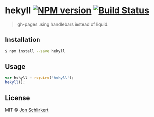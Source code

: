 # hekyll [![NPM version](https://badge.fury.io/js/hekyll.svg)](https://npmjs.org/package/hekyll) [![Build Status](https://travis-ci.org/jonschlinkert/hekyll.svg?branch=master)](https://travis-ci.org/jonschlinkert/hekyll)

> gh-pages using handlebars instead of liquid.

## Installation

```sh
$ npm install --save hekyll
```

## Usage

```js
var hekyll = require('hekyll');
hekyll();
```

## License

MIT © [Jon Schlinkert](https://github.com/jonschlinkert)
